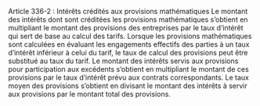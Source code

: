 Article 336-2 : Intérêts crédités aux provisions mathématiques
Le montant des intérêts dont sont créditées les provisions mathématiques s’obtient en multipliant le montant des provisions des entreprises par le taux d’intérêt qui sert de base au calcul des tarifs.
Lorsque les provisions mathématiques sont calculées en évaluant les engagements effectifs des parties à un taux d’intérêt inférieur à celui du tarif, le taux de calcul des provisions peut être substitué au taux du tarif.
Le montant des intérêts servis aux provisions pour participation aux excédents s’obtient en multipliant le montant de ces provisions par le taux d’intérêt prévu aux contrats correspondants.
Le taux moyen des provisions s’obtient en divisant le montant des intérêts à servir aux provisions par le montant total des provisions.